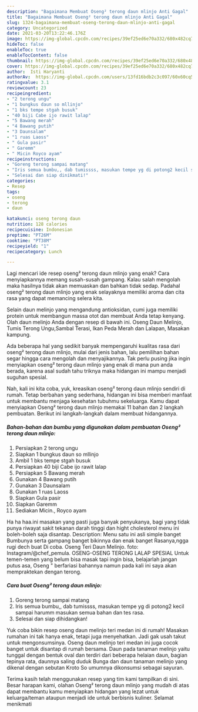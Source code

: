 ```yaml
---
description: "Bagaimana Membuat Oseng² terong daun mlinjo Anti Gagal"
title: "Bagaimana Membuat Oseng² terong daun mlinjo Anti Gagal"
slug: 1324-bagaimana-membuat-oseng-terong-daun-mlinjo-anti-gagal
category: Uncategorized
date: 2021-03-20T13:22:46.176Z
image: https://img-global.cpcdn.com/recipes/39ef25ed6e70a332/680x482cq70/oseng-terong-daun-mlinjo-foto-resep-utama.jpg
hideToc: false
enableToc: true
enableTocContent: false
thumbnail: https://img-global.cpcdn.com/recipes/39ef25ed6e70a332/680x482cq70/oseng-terong-daun-mlinjo-foto-resep-utama.jpg
cover: https://img-global.cpcdn.com/recipes/39ef25ed6e70a332/680x482cq70/oseng-terong-daun-mlinjo-foto-resep-utama.jpg
author:  Isti Haryanti
authorAv:  https://img-global.cpcdn.com/users/13fd16bdb2c3c097/60x60cq50/avatar.jpg
ratingvalue: 3.1
reviewcount: 23
recipeingredient:
- "2 terong ungu"
- "1 bungkus daun so mllinjo"
- "1 bks tempe stgah busuk"
- "40 biji Cabe ijo rawit lalap"
- "5 Bawang merah"
- "4 Bawang putih"
- "3 Daunsalam"
- "1 ruas Laoss"
- " Gula pasir"
- " Garemm"
- " Micin Royco ayam"
recipeinstructions:
- "Goreng terong sampai matang"
- "Iris semua bumbu,, dab tumissss, masukan tempe yg di potong2 kecil sampai harumm masukan semua bahan dan tes rasa."
- "Selesai dan siap dinikmati!"
categories:
- Resep
tags:
- oseng
- terong
- daun

katakunci: oseng terong daun 
nutrition: 128 calories
recipecuisine: Indonesian
preptime: "PT26M"
cooktime: "PT38M"
recipeyield: "1"
recipecategory: Lunch

---
```



Lagi mencari ide resep oseng² terong daun mlinjo yang enak? Cara menyiapkannya memang susah-susah gampang. Kalau salah mengolah maka hasilnya tidak akan memuaskan dan bahkan tidak sedap. Padahal oseng² terong daun mlinjo yang enak selayaknya memiliki aroma dan cita rasa yang dapat memancing selera kita.


Selain daun melinjo yang mengandung antioksidan, cumi juga memiliki protein untuk membangun massa otot dan membuat Anda tetap kenyang. Olah daun melinjo Anda dengan resep di bawah ini. Oseng Daun Melinjo, Tumis Terong Ungu,Sambal Terasi, Ikan Peda Merah dan Lalapan, Masakan kampung.

Ada beberapa hal yang sedikit banyak mempengaruhi kualitas rasa dari oseng² terong daun mlinjo, mulai dari jenis bahan, lalu pemilihan bahan segar hingga cara mengolah dan menyajikannya. Tak perlu pusing jika ingin menyiapkan oseng² terong daun mlinjo yang enak di mana pun anda berada, karena asal sudah tahu triknya maka hidangan ini mampu menjadi suguhan spesial.


Nah, kali ini kita coba, yuk, kreasikan oseng² terong daun mlinjo sendiri di rumah. Tetap berbahan yang sederhana, hidangan ini bisa memberi manfaat untuk membantu menjaga kesehatan tubuhmu sekeluarga. Kamu dapat menyiapkan Oseng² terong daun mlinjo memakai 11 bahan dan 2 langkah pembuatan. Berikut ini langkah-langkah dalam membuat hidangannya.

<!--inarticleads1-->

##### Bahan-bahan dan bumbu yang digunakan dalam pembuatan Oseng² terong daun mlinjo:

1. Persiapkan 2 terong ungu
1. Siapkan 1 bungkus daun so mllinjo
1. Ambil 1 bks tempe stgah busuk
1. Persiapkan 40 biji Cabe ijo rawit lalap
1. Persiapkan 5 Bawang merah
1. Gunakan 4 Bawang putih
1. Gunakan 3 Daunsalam
1. Gunakan 1 ruas Laoss
1. Siapkan  Gula pasir
1. Siapkan  Garemm
1. Sediakan  Micin., Royco ayam


Ha ha haa.ini masakan yang pasti juga banyak penyukanya, bagi yang tidak punya riwayat sakit tekanan darah tinggi dan hight cholesterol menu ini boleh-boleh saja disantap. Description: Menu satu ini asli simple banget Bumbunya serta gampang banget bikinnya dan enak banget Rasanya,ngga rugi dech buat Di coba. Oseng Teri Daun Melinjo. foto: Instagram/@chef_pemula. OSENG-OSENG TERONG LALAP SPESIAL Untuk temen-temen yang belum bisa masak tapi ingin bisa, belajarlah jangan putus asa, Oseng &#34; berfariasi bahannya namun pada kali ini saya akan mempraktekan dengan terong. 

<!--inarticleads2-->

##### Cara buat Oseng² terong daun mlinjo:

1. Goreng terong sampai matang
1. Iris semua bumbu,, dab tumissss, masukan tempe yg di potong2 kecil sampai harumm masukan semua bahan dan tes rasa.
1. Selesai dan siap dihidangkan!

Yuk coba bikin resep oseng daun melinjo teri medan ini di rumah! Masakan rumahan ini tak hanya enak, tetapi juga menyehatkan. Jadi gak usah takut untuk mengonsumsinya. Oseng daun melinjo teri medan ini juga cocok banget untuk disantap di rumah bersama. Daun pada tanaman melinjo yaitu tunggal dengan bentuk oval dan terdiri dari beberapa helaian daun, bagian tepinya rata, daunnya saling duduk Bunga dan daun tanaman melinjo yang dikenal dengan sebutan Kroto So umumnya dikonsumsi sebagai sayuran. 

Terima kasih telah menggunakan resep yang tim kami tampilkan di sini. Besar harapan kami, olahan Oseng² terong daun mlinjo yang mudah di atas dapat membantu kamu menyiapkan hidangan yang lezat untuk keluarga/teman ataupun menjadi ide untuk berbisnis kuliner. Selamat menikmati
